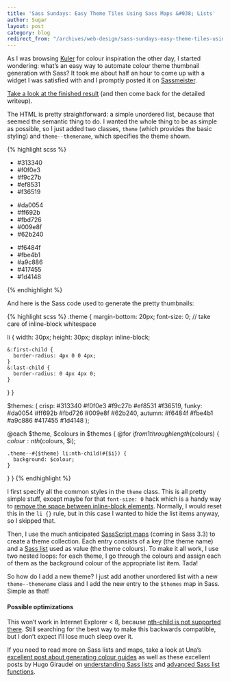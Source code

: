 ```yaml
---
title: 'Sass Sundays: Easy Theme Tiles Using Sass Maps &#038; Lists'
author: Sugar
layout: post
category: blog
redirect_from: "/archives/web-design/sass-sundays-easy-theme-tiles-using-sass-maps-lists"
---
```

As I was browsing <a href="https://kuler.adobe.com" target="_blank">Kuler</a> for colour inspiration the other day, I started wondering: what&#8217;s an easy way to automate colour theme thumbnail generation with Sass? It took me about half an hour to come up with a widget I was satisfied with and I promptly posted it on <a href="http://sassmeister.com" target="_blank">Sassmeister</a>.

<a href="http://sassmeister.com/gist/7597251" target="_blank">Take a look at the finished result</a> (and then come back for the detailed writeup).

The HTML is pretty straightforward: a simple unordered list, because that seemed the semantic thing to do. I wanted the whole thing to be as simple as possible, so I just added two classes, <code class="inline">theme</code> (which provides the basic styling) and <code class="inline">theme--themename</code>, which specifies the theme shown.

{% highlight scss %}
<ul class="theme theme--crisp">
  <li>#313340</li>
  <li>#f0f0e3</li>
  <li>#f9c27b</li>
  <li>#ef8531</li>
  <li>#f36519</li>
</ul>

<ul class="theme theme--funky">
  <li>#da0054</li>
  <li>#ff692b</li>
  <li>#fbd726</li>
  <li>#009e8f</li>
  <li>#62b240</li>
</ul>

<ul class="theme theme--autumn">
  <li>#f6484f</li>
  <li>#fbe4b1</li>
  <li>#a9c886</li>
  <li>#417455</li>
  <li>#1d4148</li>
</ul>
{% endhighlight %}

And here is the Sass code used to generate the pretty thumbnails:

{% highlight scss %}
.theme {
  margin-bottom: 20px;
  font-size: 0; // take care of inline-block whitespace

  li {
    width: 30px;
    height: 30px;
    display: inline-block;

    &:first-child {
      border-radius: 4px 0 0 4px;
    }
    &:last-child {
      border-radius: 0 4px 4px 0;
    }
  }
}

$themes: (
  crisp: #313340 #f0f0e3 #f9c27b #ef8531 #f36519,
  funky: #da0054 #ff692b #fbd726 #009e8f #62b240,
  autumn: #f6484f #fbe4b1 #a9c886 #417455 #1d4148
);

@each $theme, $colours in $themes {
  @for $i from 1 through length($colours) {
    $colour: nth($colours, $i);

    .theme--#{$theme} li:nth-child(#{$i}) {
      background: $colour;
    }
  }
}
{% endhighlight %}

I first specify all the common styles in the <code class="inline">theme</code> class. This is all pretty simple stuff, except maybe for that <code class="inline">font-size: 0</code> hack which is a handy way to <a href="http://css-tricks.com/fighting-the-space-between-inline-block-elements/" target="_blank">remove the space between inline-block elements</a>. Normally, I would reset this in the <code class="inline">li {}</code> rule, but in this case I wanted to hide the list items anyway, so I skipped that.

Then, I use the much anticipated <a href="https://github.com/nex3/sass/blob/master/doc-src/SASS_CHANGELOG.md#sassscript-maps" target="_blank">SassScript maps</a> (coming in Sass 3.3) to create a theme collection. Each entry consists of a key (the theme name) and a <a href="http://sass-lang.com/documentation/file.SASS_REFERENCE.html#lists" target="_blank">Sass list</a> used as value (the theme colours). To make it all work, I use two nested loops: for each theme, I go through the colours and assign each of them as the background colour of the appropriate list item. Tada!

So how do I add a new theme? I just add another unordered list with a new <code class="inline">theme--themename</code> class and I add the new entry to the <code class="inline">$themes</code> map in Sass. Simple as that!

#### Possible optimizations

This won&#8217;t work in Internet Explorer < 8, because <a href="http://caniuse.com/#feat=css-sel3" target="_blank">nth-child is not supported there</a>. Still searching for the best way to make this backwards compatible, but I don&#8217;t expect I&#8217;ll lose much sleep over it.

If you need to read more on Sass lists and maps, take a look at Una&#8217;s <a href="http://blog.unakravets.com/post/67057158293/use-sass-3-3-maps-to-make-on-the-fly-color-guides" target="_blank">excellent post about generating colour guides</a> as well as these excellent posts by Hugo Giraudel on <a href="http://hugogiraudel.com/2013/07/15/understanding-sass-lists/" target="_blank">understanding Sass lists</a> and <a href="http://hugogiraudel.com/2013/08/08/advanced-sass-list-functions/" target="_blank">advanced Sass list functions</a>.
